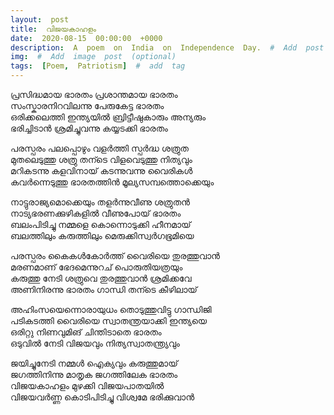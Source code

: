 ```yaml
---
layout:  post
title:  വിജയകാഹളം
date:  2020-08-15  00:00:00  +0000
description:  A  poem  on  India  on  Independence  Day.  #  Add  post  description  (optional)
img:  #  Add  image  post  (optional)
tags:  [Poem,  Patriotism]  #  add  tag
---
```


പ്രസിദ്ധമായ  ഭാരതം  പ്രശാന്തമായ  ഭാരതം    
സംസ്കാരനിറവിലന്നു  പേരുകേട്ട  ഭാരതം    
ഒരിക്കലെത്തി  ഇന്ത്യയിൽ  ബ്രിട്ടീഷുകാരും  അന്യരും    
ഭരിച്ചിടാൻ  ശ്രമിച്ചുവന്നു  കയ്യടക്കി  ഭാരതം  

പരസ്പരം  പലപ്പൊഴും  വളർത്തി  സ്പർദ്ധ  ശത്രുത  
മുതലെടുത്തു  ശത്രു  തന്ടെ  വിളവെടുത്തു  നിത്യവും  
മറികടന്നു  കളവിനായ്  കടന്നുവന്നു  വൈരികൾ  
കവർന്നെടുത്തു  ഭാരതത്തിൻ  മൂല്യസമ്പത്തൊക്കെയും      

നാട്ടുരാജ്യമൊക്കെയും  തളർന്നുവീണു  ശത്രുതൻ  
നാട്യഭരണക്കുഴികളിൽ  വീണുപോയ്  ഭാരതം  
ബലംപിടിച്ചു  നമ്മളെ  കൊന്നൊടുക്കി  ഹീനമായ്  
ബലത്തിലും  കരുത്തിലും  മെരുക്കിസ്വർഗഭൂമിയെ  

പരസ്പരം  കൈകൾകോർത്ത്  വൈരിയെ  തുരത്തുവാൻ  
മരണമാണ്  ഭേദമെന്നുറച്  പൊരുതിയത്രയും  
കരുത്തു  നേടി  ശത്രുവെ  തുരത്തുവാൻ  ശ്രമിക്കവേ  
അണിനിരന്നു  ഭാരതം  ഗാന്ധി  തന്ടെ  കീഴിലായ്  

അഹിംസയെന്നൊരായുധം  തൊടുത്തുവിട്ടു  ഗാന്ധിജി  
പടികടത്തി  വൈരിയെ  സ്വാതന്ത്രയാക്കി  ഇന്ത്യയെ  
ഒരിറ്റു  നിണവുമിങ്  ചിന്തിടാതെ  ഭാരതം  
ഒടുവിൽ  നേടി  വിജയവും  നിത്യസ്വാതന്ത്ര്യവും  

ജയിച്ചുനേടി  നമ്മൾ  ഐക്യവും  കരുത്തുമായ്  
ജഗത്തിനിന്നു  മാതൃക  ജഗത്തിലേക  ഭാരതം  
വിജയകാഹളം  മുഴക്കി  വിജയപാതയിൽ  
വിജയവർണ്ണ  കൊടിപിടിച്ചു  വിശ്വമേ  ഭരിക്കുവാൻ